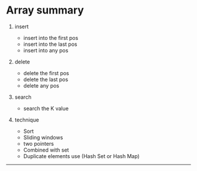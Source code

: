 # Array summary


1. insert
   - insert into the first pos
   - insert into the last pos
   - insert into any pos 
   
2. delete
   - delete the first pos 
   - delete the last pos
   - delete any pos
   

3. search
   - search the K value

4. technique
   - Sort
   - Sliding windows
   - two pointers
   - Combined with set
   - Duplicate elements use (Hash Set or Hash Map)

---
